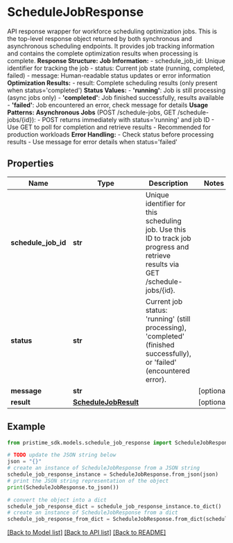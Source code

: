 # ScheduleJobResponse

API response wrapper for workforce scheduling optimization jobs.  This is the top-level response object returned by both synchronous and asynchronous scheduling endpoints. It provides job tracking information and contains the complete optimization results when processing is complete.  **Response Structure:**  **Job Information:** - schedule_job_id: Unique identifier for tracking the job - status: Current job state (running, completed, failed) - message: Human-readable status updates or error information  **Optimization Results:** - result: Complete scheduling results (only present when status='completed')  **Status Values:** - **'running'**: Job is still processing (async jobs only) - **'completed'**: Job finished successfully, results available - **'failed'**: Job encountered an error, check message for details  **Usage Patterns:**  **Asynchronous Jobs** (POST /schedule-jobs, GET /schedule-jobs/{id}): - POST returns immediately with status='running' and job ID - Use GET to poll for completion and retrieve results - Recommended for production workloads  **Error Handling:** - Check status before processing results - Use message for error details when status='failed'

## Properties

Name | Type | Description | Notes
------------ | ------------- | ------------- | -------------
**schedule_job_id** | **str** | Unique identifier for this scheduling job. Use this ID to track job progress and retrieve results via GET /schedule-jobs/{id}. | 
**status** | **str** | Current job status: &#39;running&#39; (still processing), &#39;completed&#39; (finished successfully), or &#39;failed&#39; (encountered error). | 
**message** | **str** |  | [optional] 
**result** | [**ScheduleJobResult**](ScheduleJobResult.md) |  | [optional] 

## Example

```python
from pristime_sdk.models.schedule_job_response import ScheduleJobResponse

# TODO update the JSON string below
json = "{}"
# create an instance of ScheduleJobResponse from a JSON string
schedule_job_response_instance = ScheduleJobResponse.from_json(json)
# print the JSON string representation of the object
print(ScheduleJobResponse.to_json())

# convert the object into a dict
schedule_job_response_dict = schedule_job_response_instance.to_dict()
# create an instance of ScheduleJobResponse from a dict
schedule_job_response_from_dict = ScheduleJobResponse.from_dict(schedule_job_response_dict)
```
[[Back to Model list]](../README.md#documentation-for-models) [[Back to API list]](../README.md#documentation-for-api-endpoints) [[Back to README]](../README.md)


